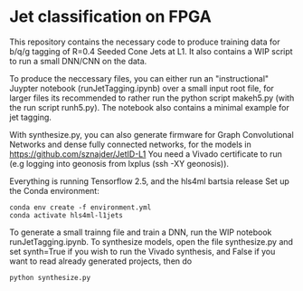 # Jet classification on FPGA

This repository contains the necessary code to produce training data for b/q/g tagging of R=0.4 Seeded Cone Jets at L1. It also contains a WIP script to run a small DNN/CNN on the data.

To produce the neccessary files, you can either run an "instructional" Juypter notebook (runJetTagging.ipynb) over a small input root file, for larger files its recommended to rather run the python script makeh5.py (with the run script runh5.py).
The notebook also contains a minimal example for jet tagging.


With synthesize.py, you can also generate firmware for Graph Convolutional Networks and dense fully connected networks, for the models in https://github.com/sznajder/JetID-L1
You need a Vivado certificate to run (e.g logging into geonosis from lxplus (ssh -XY geonosis)).

Everything is running Tensorflow 2.5, and the hls4ml bartsia release
Set up the Conda environment:
```
conda env create -f environment.yml
conda activate hls4ml-l1jets
```

To generate a small trainng file and train a DNN, run the WIP notebook runJetTagging.ipynb.
To synthesize models, open the file synthesize.py and set synth=True if you wish to run the Vivado synthesis, and False if you want to read already generated projects, then do
```
python synthesize.py
```
